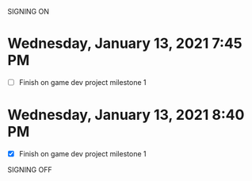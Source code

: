 SIGNING ON
# Wednesday, January 13, 2021 7:45 PM
- [ ] Finish on game dev project milestone 1


# Wednesday, January 13, 2021 8:40 PM
- [x] Finish on game dev project milestone 1

SIGNING OFF